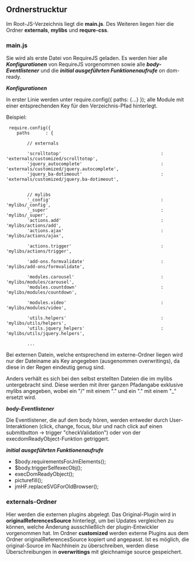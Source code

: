 ## Ordnerstrucktur ##
Im Root-JS-Verzeichnis liegt die **main.js**. Des Weiteren liegen hier die Ordner **externals**, **mylibs** und **requre-css**.

### main.js ###
Sie wird als erste Datei von RequireJS geladen. Es werden hier alle ***Konfigurationen*** von RequireJS vorgenommen sowie alle ***body-Eventlistener*** und die ***initial ausgeführten Funktionenaufrufe*** on dom-ready.

***Konfigurationen***

In erster Linie werden unter require.config({ paths: {...} }); alle Module mit einer entsprechenden Key für den Verzeichnis-Pfad hinterlegt. 

Beispiel:


     require.config({
        paths      : {
    
            // externals

            'scrolltotop'                                      : 'externals/customized/scrolltotop',
            'jquery_autocomplete'                              : 'externals/customized/jquery.autocomplete',
            'jquery_ba-dotimeout'                              : 'externals/customized/jquery.ba-dotimeout',

    
            // mylibs
            '_config'                                          : 'mylibs/_config',
            '_super'                                           : 'mylibs/_super',
            'actions.add'                                      : 'mylibs/actions/add',
            'actions.ajax'                                     : 'mylibs/actions/ajax',

            'actions.trigger'                                  : 'mylibs/actions/trigger',
    
            'add-ons.formvalidate'                             : 'mylibs/add-ons/formvalidate',
    
            'modules.carousel'                                 : 'mylibs/modules/carousel',
            'modules.countdown'                                : 'mylibs/modules/countdown',

            'modules.video'                                    : 'mylibs/modules/video',
    
            'utils.helpers'                                    : 'mylibs/utils/helpers',
            'utils.jquery_helpers'                             : 'mylibs/utils/jquery.helpers',
            
            ...

Bei externen Datein, welche entsprechend im externe-Ordner liegen wird nur der Dateiname als Key angegeben (ausgenommen overwritings), da diese in der Regen eindeutig genug sind.

Anders verhält es sich bei den selbst erstellten Dateien die im mylibs untergebracht sind. Diese werden mit ihrer ganzen Pfadangabe exklusive mylibs angegeben, wobei ein "/" mit einem "." und ein "." mit einem "_" ersetzt wird. 


***body-Eventlistener***

Die Eventlistener, die auf dem body hören, werden entweder durch User-Interaktionen (click, change, focus, blur und nach click auf einen submitbutton -> trigger "checkValidation") oder von der execdomReadyObject-Funktion getriggert.
 

***initial ausgeführten Funktionenaufrufe***

- $body.requirementsForJmElements();
- $body.triggerSelfexecObj();
- execDomReadyObject();
- picturefill();
- jmHF.replaceSVGForOldBrowser();



### externals-Ordner ###

Hier werden die externen plugins abgelegt. Das Original-Plugin wird in **originalReferencesSource** hinterlegt, um bei Updates vergleichen zu können, welche Änderung ausschließlich der plugin-Entwickler vorgenommen hat.
Im Ordner **customized** werden externe Plugins aus dem Ordner originalReferencesSource kopiert und angepasst. Ist es möglich, die original-Source im Nachhinein zu überschreiben, werden diese Überschreibungen in **overwritings** mit gleichnamige source gespeichert.
